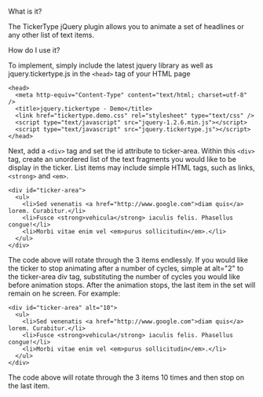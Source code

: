 What is it?

The TickerType jQuery plugin allows you to animate a set of headlines or any other list of text items.

How do I use it?

To implement, simply include the latest jquery library as well as jquery.tickertype.js in the `<head>` tag of your HTML page

	<head>
	  <meta http-equiv="Content-Type" content="text/html; charset=utf-8" />
	  <title>jquery.tickertype - Demo</title>
	  <link href="tickertype.demo.css" rel="stylesheet" type="text/css" />
	  <script type="text/javascript" src="jquery-1.2.6.min.js"></script>
	  <script type="text/javascript" src="jquery.tickertype.js"></script>
	</head>
Next, add a `<div>` tag and set the id attribute to ticker-area. Within this `<div>` tag, create an unordered list of the text fragments you would like to be display in the ticker. List items may include simple HTML tags, such as links, `<strong>` and `<em>`.

	<div id="ticker-area">
	  <ul>
	    <li>Sed venenatis <a href="http://www.google.com">diam quis</a> lorem. Curabitur.</li>
	    <li>Fusce <strong>vehicula</strong> iaculis felis. Phasellus congue!</li>
	    <li>Morbi vitae enim vel <em>purus sollicitudin</em>.</li>
	  </ul>
	</div>
	
The code above will rotate through the 3 items endlessly. If you would like the ticker to stop animating after a number of cycles, simple at alt="2" to the ticker-area div tag, substituting the number of cycles you would like before animation stops. After the animation stops, the last item in the set will remain on he screen. For example:

	<div id="ticker-area" alt="10">
	  <ul>
	    <li>Sed venenatis <a href="http://www.google.com">diam quis</a> lorem. Curabitur.</li>
	    <li>Fusce <strong>vehicula</strong> iaculis felis. Phasellus congue!</li>
	    <li>Morbi vitae enim vel <em>purus sollicitudin</em>.</li>
	  </ul>
	</div>

The code above will rotate through the 3 items 10 times and then stop on the last item.